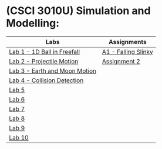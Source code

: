 # (CSCI 3010U) Simulation and Modelling:
Labs                          | Assignments
------------------------------|-----------------------------------
[Lab 1 - 1D Ball in Freefall](lab/Lab1/) | [A1 - Falling Slinky](ass/A1/)  
[Lab 2 - Projectile Motion](lab/Lab2/) | [Assignment 2](ass/A2/)  
[Lab 3 - Earth and Moon Motion](lab/Lab3/) |
[Lab 4 - Collision Detection](lab/Lab4/) |
[Lab 5](lab/Lab5/) |
[Lab 6](lab/Lab6/) |
[Lab 7](lab/Lab7/) |
[Lab 8](lab/Lab8/) |
[Lab 9](lab/Lab9/) |
[Lab 10](lab/Lab10/)  |  
